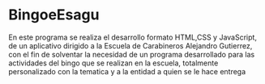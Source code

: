 # BingoeEsagu

En este programa se realiza el desarrollo formato HTML,CSS y JavaScript, de un aplicativo dirigido a la Escuela de Carabineros Alejandro Gutierrez, con el fin de solventar la necesidad de un programa desarrollado para las actividades del bingo que se realizan en la escuela, totalmente personalizado con la tematica y a la entidad a quien se le hace entrega